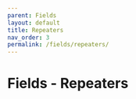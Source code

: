 ```yaml
---
parent: Fields
layout: default
title: Repeaters 
nav_order: 3
permalink: /fields/repeaters/
---
```


# Fields - Repeaters

